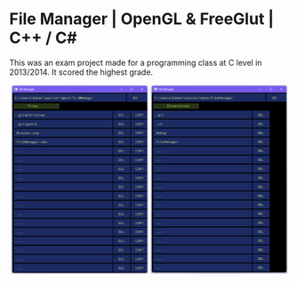 # File Manager | OpenGL & FreeGlut | C++ / C#
This was an exam project made for a programming class at C level in 2013/2014. It scored the highest grade.


<p align="center">
  <img src="img/1.png" width="49%"/>
  <img src="img/2.png" width="49%"/> 
</p>
